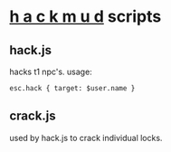 # [h a c k m u d](http://hackmud.com) scripts

## hack.js
hacks t1 npc's. usage:

`esc.hack { target: $user.name }`

## crack.js
used by hack.js to crack individual locks.
